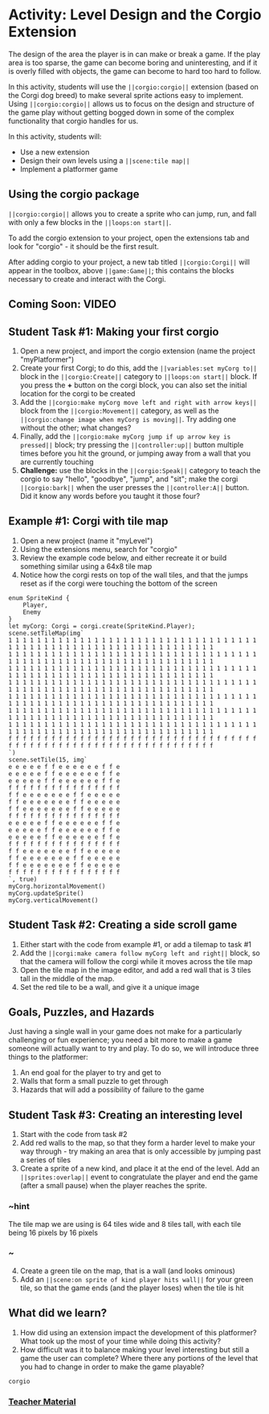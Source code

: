 # Activity: Level Design and the Corgio Extension

The design of the area the player is in can make or break a game. If the play area is too sparse, the game can become boring and uninteresting, and if it is overly filled with objects, the game can become to hard too hard to follow. 

In this activity, students will use the ``||corgio:corgio||`` extension (based on the Corgi dog breed) to make several sprite actions easy to implement. Using ``||corgio:corgio||`` allows us to focus on the design and structure of the game play without getting bogged down in some of the complex functionality that corgio handles for us.

In this activity, students will:
* Use a new extension
* Design their own levels using a ``||scene:tile map||``
* Implement a platformer game

## Using the corgio package

``||corgio:corgio||`` allows you to create a sprite who can jump, run, and fall with only a few blocks in the ``||loops:on start||``.

To add the corgio extension to your project, open the extensions tab and look for "corgio" - it should be the first result.

After adding corgio to your project, a new tab titled ``||corgio:Corgi||`` will appear in the toolbox, above ``||game:Game||``; this contains the blocks necessary to create and interact with the Corgi.

## Coming Soon: VIDEO

## Student Task #1: Making your first corgio

1. Open a new project, and import the corgio extension (name the project "myPlatformer")
2. Create your first Corgi; to do this, add the ``||variables:set myCorg to||`` block in the ``||corgio:Create||`` category to ``||loops:on start||`` block. If you press the **+** button on the corgi block, you can also set the initial location for the corgi to be created
3. Add the ``||corgio:make myCorg move left and right with arrow keys||`` block from the ``||corgio:Movement||`` category, as well as the ``||corgio:change image when myCorg is moving||``. Try adding one without the other; what changes?
4. Finally, add the ``||corgio:make myCorg jump if up arrow key is pressed||`` block; try pressing the ``||controller:up||`` button multiple times before you hit the ground, or jumping away from a wall that you are currently touching
5. **Challenge:** use the blocks in the ``||corgio:Speak||`` category to teach the corgio to say "hello", "goodbye", "jump", and "sit"; make the corgi ``||corgio:bark||`` when the user presses the ``||controller:A||`` button. Did it know any words before you taught it those four?

## Example #1: Corgi with tile map

1. Open a new project (name it "myLevel")
2. Using the extensions menu, search for "corgio"
3. Review the example code below, and either recreate it or build something similar using a 64x8 tile map
4. Notice how the corgi rests on top of the wall tiles, and that the jumps reset as if the corgi were touching the bottom of the screen

```blocks
enum SpriteKind {
    Player,
    Enemy
}
let myCorg: Corgi = corgi.create(SpriteKind.Player);
scene.setTileMap(img`
1 1 1 1 1 1 1 1 1 1 1 1 1 1 1 1 1 1 1 1 1 1 1 1 1 1 1 1 1 1 1 1 1 1 1 1 1 1 1 1 1 1 1 1 1 1 1 1 1 1 1 1 1 1 1 1 1 1 1 1 1 1 1 1 
1 1 1 1 1 1 1 1 1 1 1 1 1 1 1 1 1 1 1 1 1 1 1 1 1 1 1 1 1 1 1 1 1 1 1 1 1 1 1 1 1 1 1 1 1 1 1 1 1 1 1 1 1 1 1 1 1 1 1 1 1 1 1 1 
1 1 1 1 1 1 1 1 1 1 1 1 1 1 1 1 1 1 1 1 1 1 1 1 1 1 1 1 1 1 1 1 1 1 1 1 1 1 1 1 1 1 1 1 1 1 1 1 1 1 1 1 1 1 1 1 1 1 1 1 1 1 1 1 
1 1 1 1 1 1 1 1 1 1 1 1 1 1 1 1 1 1 1 1 1 1 1 1 1 1 1 1 1 1 1 1 1 1 1 1 1 1 1 1 1 1 1 1 1 1 1 1 1 1 1 1 1 1 1 1 1 1 1 1 1 1 1 1 
1 1 1 1 1 1 1 1 1 1 1 1 1 1 1 1 1 1 1 1 1 1 1 1 1 1 1 1 1 1 1 1 1 1 1 1 1 1 1 1 1 1 1 1 1 1 1 1 1 1 1 1 1 1 1 1 1 1 1 1 1 1 1 1 
1 1 1 1 1 1 1 1 1 1 1 1 1 1 1 1 1 1 1 1 1 1 1 1 1 1 1 1 1 1 1 1 1 1 1 1 1 1 1 1 1 1 1 1 1 1 1 1 1 1 1 1 1 1 1 1 1 1 1 1 1 1 1 1 
1 1 1 1 1 1 1 1 1 1 1 1 1 1 1 1 1 1 1 1 1 1 1 1 1 1 1 1 1 1 1 1 1 1 1 1 1 1 1 1 1 1 1 1 1 1 1 1 1 1 1 1 1 1 1 1 1 1 1 1 1 1 1 1 
f f f f f f f f f f f f f f f f f f f f f f f f f f f f f f f f f f f f f f f f f f f f f f f f f f f f f f f f f f f f f f f f 
`)
scene.setTile(15, img`
e e e e e f f e e e e e e f f e 
e e e e e f f e e e e e e f f e 
e e e e e f f e e e e e e f f e 
f f f f f f f f f f f f f f f f 
f f e e e e e e e f f e e e e e 
f f e e e e e e e f f e e e e e 
f f e e e e e e e f f e e e e e 
f f f f f f f f f f f f f f f f 
e e e e e f f e e e e e e f f e 
e e e e e f f e e e e e e f f e 
e e e e e f f e e e e e e f f e 
f f f f f f f f f f f f f f f f 
f f e e e e e e e f f e e e e e 
f f e e e e e e e f f e e e e e 
f f e e e e e e e f f e e e e e 
f f f f f f f f f f f f f f f f 
`, true)
myCorg.horizontalMovement()
myCorg.updateSprite()
myCorg.verticalMovement()
```

## Student Task #2: Creating a side scroll game

1. Either start with the code from example #1, or add a tilemap to task #1
2. Add the ``||corgi:make camera follow myCorg left and right||`` block, so that the camera will follow the corgi while it moves across the tile map
3. Open the tile map in the image editor, and add a red wall that is 3 tiles tall in the middle of the map.
4. Set the red tile to be a wall, and give it a unique image
 
## Goals, Puzzles, and Hazards

Just having a single wall in your game does not make for a particularly challenging or fun experience; you need a bit more to make a game someone will actually want to try and play. To do so, we will introduce three things to the platformer: 

1. An end goal for the player to try and get to
2. Walls that form a small puzzle to get through
3. Hazards that will add a possibility of failure to the game

## Student Task #3: Creating an interesting level

1. Start with the code from task #2
2. Add red walls to the map, so that they form a harder level to make your way through - try making an area that is only accessible by jumping past a series of tiles
3. Create a sprite of a new kind, and place it at the end of the level. Add an ``||sprites:overlap||`` event to congratulate the player and end the game (after a small pause) when the player reaches the sprite.

### ~hint

The tile map we are using is 64 tiles wide and 8 tiles tall, with each tile being 16 pixels by 16 pixels

### ~

4. Create a green tile on the map, that is a wall (and looks ominous)
5. Add an ``||scene:on sprite of kind player hits wall||`` for your green tile, so that the game ends (and the player loses) when the tile is hit

## What did we learn?

1. How did using an extension impact the development of this platformer? What took up the most of your time while doing this activity?
2. How difficult was it to balance making your level interesting but still a game the user can complete? Where there any portions of the level that you had to change in order to make the game playable?

```package
corgio
```

### [Teacher Material](/courses/csintro/about/teachers)